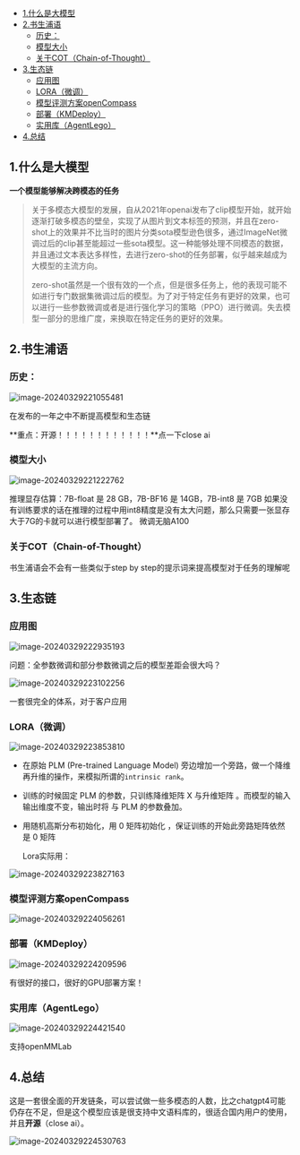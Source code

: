 - [1.什么是大模型](#1什么是大模型)
- [2.书生浦语](#2书生浦语)
  - [历史：](#历史)
  - [模型大小](#模型大小)
  - [关于COT（Chain-of-Thought）](#关于cotchain-of-thought)
- [3.生态链](#3生态链)
  - [应用图](#应用图)
  - [LORA（微调）](#lora微调)
  - [模型评测方案openCompass](#模型评测方案opencompass)
  - [部署（KMDeploy）](#部署kmdeploy)
  - [实用库（AgentLego）](#实用库agentlego)
- [4.总结](#4总结)

## 1.什么是大模型

**一个模型能够解决跨模态的任务**

> 关于多模态大模型的发展，自从2021年openai发布了clip模型开始，就开始逐渐打破多模态的壁垒，实现了从图片到文本标签的预测，并且在zero-shot上的效果并不比当时的图片分类sota模型逊色很多，通过ImageNet微调过后的clip甚至能超过一些sota模型。这一种能够处理不同模态的数据，并且通过文本表达多样性，去进行zero-shot的任务部署，似乎越来越成为大模型的主流方向。
>
> zero-shot虽然是一个很有效的一个点，但是很多任务上，他的表现可能不如进行专门数据集微调过后的模型。为了对于特定任务有更好的效果，也可以进行一些参数微调或者是进行强化学习的策略（PPO）进行微调。失去模型一部分的思维广度，来换取在特定任务的更好的效果。



## 2.书生浦语

### 历史：

![image-20240329221055481](../Image/image-20240329221055481.png)

在发布的一年之中不断提高模型和生态链

**重点：开源！！！！！！！！！！！！**点一下close ai



### 模型大小

![image-20240329221222762](../Image/image-20240329221222762.png)

推理显存估算：7B-float 是 28 GB，7B-BF16 是 14GB，7B-int8 是 7GB
如果没有训练要求的话在推理的过程中用int8精度是没有太大问题，那么只需要一张显存大于7G的卡就可以进行模型部署了。
微调无脑A100



### 关于COT（Chain-of-Thought）

书生浦语会不会有一些类似于step by step的提示词来提高模型对于任务的理解呢



## 3.生态链

### 应用图

![image-20240329222935193](../Image/image-20240329222935193.png)

问题：全参数微调和部分参数微调之后的模型差距会很大吗？

![image-20240329223102256](../Image/image-20240329223102256.png)

一套很完全的体系，对于客户应用



### LORA（微调）

![image-20240329223853810](../Image/image-20240329223853810.png)

- 在原始 PLM (Pre-trained Language Model) 旁边增加一个旁路，做一个降维再升维的操作，来模拟所谓的`intrinsic rank`。

- 训练的时候固定 PLM 的参数，只训练降维矩阵 X 与升维矩阵  。而模型的输入输出维度不变，输出时将 与 PLM 的参数叠加。

- 用随机高斯分布初始化，用 0 矩阵初始化  ，保证训练的开始此旁路矩阵依然是 0 矩阵

  Lora实际用：

![image-20240329223827163](../Image/image-20240329223827163.png)

### 模型评测方案openCompass

![image-20240329224056261](../Image/image-20240329224056261.png)

### 部署（KMDeploy）

![image-20240329224209596](../Image/image-20240329224209596.png)

有很好的接口，很好的GPU部署方案！

### 实用库（AgentLego）

![image-20240329224421540](../Image/image-20240329224421540.png)

支持openMMLab



## 4.总结

这是一套很全面的开发链条，可以尝试做一些多模态的人数，比之chatgpt4可能仍存在不足，但是这个模型应该是很支持中文语料库的，很适合国内用户的使用，并且**开源**（close ai）。

![image-20240329224530763](../Image/image-20240329224530763.png)
